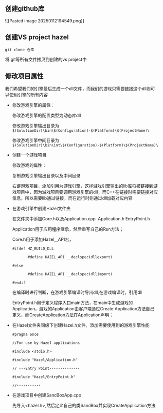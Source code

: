 ## 创建github库

![[Pasted image 20250112194549.png]]
## 创建VS project hazel

`git clone 仓库`

将.git等所有文件拷贝到创建的vs project中

## 修改项目属性

我们希望我们的引擎最后生成一个dll文件，而我们的游戏只需要链接这个dll则可以使用引擎的所有内容

- 修改游戏引擎的属性：

	修改游戏引擎的配置类型为动态库dll

	修改游戏引擎输出目录为
	`$(SolutionDir)\bin\$(Configuration)-$(Platform)\$(ProjectName)\`

	修改游戏引擎中间目录为`$(SolutionDir)\bin\int\$(Configuration)-$(Platform)\$(ProjectName)\`

- 创建一个游戏项目

	修改游戏的属性：

	复制游戏引擎输出目录以及中间目录

	右键游戏项目，添加引用为游戏引擎，这样游戏引擎输出的lib库将被链接到游戏项目中，因为游戏项目要调用游戏引擎的dll，而C++在链接时需要链接对应信息，所以需要lib通过链接，而在运行时则通过dll加载对应内容

- 在游戏引擎中创建Hazel文件夹

	在文件夹中添加Core.h以及Application.cpp  Application.h EntryPoint.h

	Application用于应用程序继承，然后重写自己的Run方法；

	Core.h用于添加Hazel__API宏，

	```
	#ifdef HZ_BUILD_DLL
	
	       #define HAZEL_API __declspec(dllexport)
	
	#else
	
	       #define HAZEL_API __declspec(dllimport)
	
	#endif
	```

	在编译时进行判断，在游戏引擎编译时导出dll,在游戏编译时，引用dll

	EntryPoint.h用于定义程序入口main方法，在main中生成游戏的Application，游戏的Application由客户端通过Create Application方法自己定义，而CreateApplication方法在Application声明；

- 在Hazel文件夹同级下创建Hazel.h文件，添加需要使用到的游戏引擎性能
	```
	#pragma once
	
	//For use by Hazel applications
	
	#include <stdio.h>
	
	#include "Hazel/Application.h"
	
	// ---Entry Point--------------
	
	#include "Hazel/EntryPoint.h"
	
	//-----------
	```

- 在游戏项目中创建SandBoxApp.cpp

	先导入<hazel.h>,然后定义自己的类SandBox并实现CreateApplication方法
